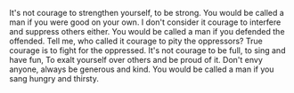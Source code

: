 It's not courage to strengthen yourself, to be strong.
You would be called a man if you were good on your own.
I don't consider it courage to interfere and suppress others either.
You would be called a man if you defended the offended.
Tell me, who called it courage to pity the oppressors?
True courage is to fight for the oppressed.
It's not courage to be full, to sing and have fun,
To exalt yourself over others and be proud of it.
Don't envy anyone, always be generous and kind.
You would be called a man if you sang hungry and thirsty.